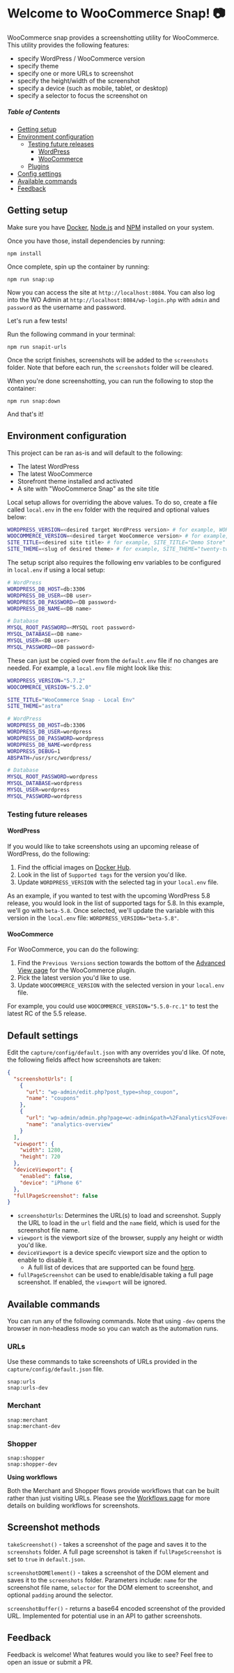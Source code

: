# Welcome to WooCommerce Snap! :camera:

WooCommerce snap provides a screenshotting utility for WooCommerce. This utility provides the following features:

* specify WordPress / WooCommerce version
* specify theme
* specify one or more URLs to screenshot
* specify the height/width of the screenshot
* specify a device (such as mobile, tablet, or desktop)
* specify a selector to focus the screenshot on

##### Table of Contents  

- [Getting setup](#getting-setup)
- [Environment configuration ](#environment-configuration)
  - [Testing future releases](#testing-future-releases)
    - [WordPress](#wordpress)
    - [WooCommerce](#woocommerce)
  - [Plugins](#plugins)
- [Config settings](#config-settings)
- [Available commands](#available-commands)
- [Feedback](#feedback)


## Getting setup

Make sure you have [Docker](https://www.docker.com/), [Node.js](https://nodejs.org/) and [NPM](https://docs.npmjs.com/getting-started/what-is-npm) installed on your system.

Once you have those, install dependencies by running:

```
npm install
```

Once complete, spin up the container by running:

```
npm run snap:up
```

Now you can access the site at `http://localhost:8084`. You can also log into the WO Admin at `http://localhost:8084/wp-login.php` with `admin` and `password` as the username and password.

Let's run a few tests!

Run the following command in your terminal:

```
npm run snapit-urls
```

Once the script finishes, screenshots will be added to the `screenshots` folder. Note that before each run, the `screenshots` folder will be cleared.

When you're done screenshotting, you can run the following to stop the container:

```
npm run snap:down
```

And that's it!

## Environment configuration

This project can be ran as-is and will default to the following:

* The latest WordPress
* The latest WooCommerce
* Storefront theme installed and activated
* A site with "WooCommerce Snap" as the site title

Local setup allows for overriding the above values. To do so, create a file called `local.env` in the `env` folder with the required and optional values below:

```bash
WORDPRESS_VERSION=<desired target WordPress version> # for example, WORDPRESS_VERSION="5.7.2"
WOOCOMMERCE_VERSION=<desired target WooCommerce version> # for example, WOOCOMMERCE_VERSION="5.2.0"
SITE_TITLE=<desired site title> # for example, SITE_TITLE="Demo Store"
SITE_THEME=<slug of desired theme> # for example, SITE_THEME="twenty-twenty-one"
```

The setup script also requires the following env variables to be configured in `local.env` if using a local setup:

```bash
# WordPress
WORDPRESS_DB_HOST=db:3306
WORDPRESS_DB_USER=<DB user>
WORDPRESS_DB_PASSWORD=<DB password>
WORDPRESS_DB_NAME=<DB name>

# Database
MYSQL_ROOT_PASSWORD=<MYSQL root password>
MYSQL_DATABASE=<DB name>
MYSQL_USER=<DB user>
MYSQL_PASSWORD=<DB password>
```

These can just be copied over from the `default.env` file if no changes are needed. For example, a `local.env` file might look like this:

```bash
WORDPRESS_VERSION="5.7.2"
WOOCOMMERCE_VERSION="5.2.0"

SITE_TITLE="WooCommerce Snap - Local Env"
SITE_THEME="astra"

# WordPress
WORDPRESS_DB_HOST=db:3306
WORDPRESS_DB_USER=wordpress
WORDPRESS_DB_PASSWORD=wordpress
WORDPRESS_DB_NAME=wordpress
WORDPRESS_DEBUG=1
ABSPATH=/usr/src/wordpress/

# Database
MYSQL_ROOT_PASSWORD=wordpress
MYSQL_DATABASE=wordpress
MYSQL_USER=wordpress
MYSQL_PASSWORD=wordpress
```

### Testing future releases

#### WordPress

If you would like to take screenshots using an upcoming release of WordPress, do the following:

1. Find the official images on [Docker Hub](https://hub.docker.com/_/wordpress).
2. Look in the list of `Supported tags` for the version you'd like.
3. Update `WORDPRESS_VERSION` with the selected tag in your `local.env` file.

As an example, if you wanted to test with the upcoming WordPress 5.8 release, you would look in the list of supported tags for 5.8. In this example, we'll go with `beta-5.8`. Once selected, we'll update the variable with this version in the `local.env` file: `WORDPRESS_VERSION="beta-5.8"`.

#### WooCommerce

For WooCommerce, you can do the following:

1. Find the `Previous Versions` section towards the bottom of the [Advanced View page](https://wordpress.org/plugins/woocommerce/advanced/) for the WooCommerce plugin.
2. Pick the latest version you'd like to use.
3. Update `WOOCOMMERCE_VERSION` with the selected version in your `local.env` file.

For example, you could use `WOOCOMMERCE_VERSION="5.5.0-rc.1"` to test the latest RC of the 5.5 release.

## Default settings

Edit the `capture/config/default.json` with any overrides you'd like. Of note, the following fields affect how screenshots are taken:

```json
{
  "screenshotUrls": [
    {
      "url": "wp-admin/edit.php?post_type=shop_coupon",
      "name": "coupons"
    },
    {
      "url": "wp-admin/admin.php?page=wc-admin&path=%2Fanalytics%2Foverview",
      "name": "analytics-overview"
    }
  ],
  "viewport": {
    "width": 1280,
    "height": 720
  },
  "deviceViewport": {
    "enabled": false,
    "device": "iPhone 6"
  },
  "fullPageScreenshot": false
}
```

* `screenshotUrls`: Determines the URL(s) to load and screenshot. Supply the URL to load in the `url` field and the `name` field, which is used for the screenshot file name.
* `viewport` is the viewport size of the browser, supply any height or width you'd like.
* `deviceViewport` is a device specifc viewport size and the option to enable to disable it.
  * A full list of devices that are supported can be found [here](https://github.com/puppeteer/puppeteer/blob/5e21ba3cbbe455317158e6a4fc5af2808abd45df/lib/DeviceDescriptors.js).
* `fullPageScreenshot` can be used to enable/disable taking a full page screenshot. If enabled, the `viewport` will be ignored.

## Available commands

You can run any of the following commands. Note that using `-dev` opens the browser in non-headless mode so you can watch as the automation runs.

### URLs

Use these commands to take screenshots of URLs provided in the `capture/config/default.json` file.

```
snap:urls
snap:urls-dev
```

### Merchant

```
snap:merchant
snap:merchant-dev
```

### Shopper

```
snap:shopper
snap:shopper-dev
```

**Using workflows**

Both the Merchant and Shopper flows provide workflows that can be built rather than just visiting URLs. Please see the [Workflows page](docs/workflows.md) for more details on building workflows for screenshots.

## Screenshot methods

`takeScreenshot()` - takes a screenshot of the page and saves it to the `screenshots` folder. A full page screenshot is taken if `fullPageScreenshot` is set to `true` in `default.json`.

`screenshotDOMElement()` - takes a screenshot of the DOM element and saves it to the `screenshots` folder. Parameters include: `name` for the screenshot file name, `selector` for the DOM element to screenshot, and optional `padding` around the selector.

`screenshotBuffer()` - returns a base64 encoded screenshot of the provided URL. Implemented for potential use in an API to gather screenshots.

## Feedback

Feedback is welcome! What features would you like to see? Feel free to open an issue or submit a PR.